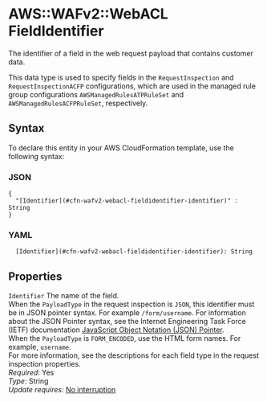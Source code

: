 # AWS::WAFv2::WebACL FieldIdentifier<a name="aws-properties-wafv2-webacl-fieldidentifier"></a>

The identifier of a field in the web request payload that contains customer data\. 

This data type is used to specify fields in the `RequestInspection` and `RequestInspectionACFP` configurations, which are used in the managed rule group configurations `AWSManagedRulesATPRuleSet` and `AWSManagedRulesACFPRuleSet`, respectively\. 

## Syntax<a name="aws-properties-wafv2-webacl-fieldidentifier-syntax"></a>

To declare this entity in your AWS CloudFormation template, use the following syntax:

### JSON<a name="aws-properties-wafv2-webacl-fieldidentifier-syntax.json"></a>

```
{
  "[Identifier](#cfn-wafv2-webacl-fieldidentifier-identifier)" : String
}
```

### YAML<a name="aws-properties-wafv2-webacl-fieldidentifier-syntax.yaml"></a>

```
  [Identifier](#cfn-wafv2-webacl-fieldidentifier-identifier): String
```

## Properties<a name="aws-properties-wafv2-webacl-fieldidentifier-properties"></a>

`Identifier`  <a name="cfn-wafv2-webacl-fieldidentifier-identifier"></a>
The name of the field\.   
When the `PayloadType` in the request inspection is `JSON`, this identifier must be in JSON pointer syntax\. For example `/form/username`\. For information about the JSON Pointer syntax, see the Internet Engineering Task Force \(IETF\) documentation [JavaScript Object Notation \(JSON\) Pointer](https://tools.ietf.org/html/rfc6901)\.   
When the `PayloadType` is `FORM_ENCODED`, use the HTML form names\. For example, `username`\.   
For more information, see the descriptions for each field type in the request inspection properties\.  
*Required*: Yes  
*Type*: String  
*Update requires*: [No interruption](https://docs.aws.amazon.com/AWSCloudFormation/latest/UserGuide/using-cfn-updating-stacks-update-behaviors.html#update-no-interrupt)